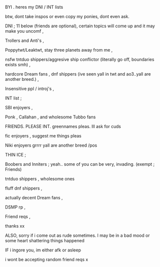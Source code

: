 BYI . 
heres my DNI / INT lists

btw, dont take inspos or even copy my ponies, dont even ask.

DNI ; 
11 below (friends are optional), certain topics will come up and it may make you uncomf , 

Trollers and Anti's , 

Poppytwt/Leaktwt, stay three planets away from me , 

nsfw tntduo shippers/aggresive ship conflictor (literally go off, boundaries exists smh) , 

hardcore Dream fans , dnf shippers (ive seen yall in twt and ao3..yall are another breed.) , 

Insensitive ppl / introj's , 

INT list ;

SBI enjoyers , 

Ponk , Callahan , and wholesome Tubbo fans

FRIENDS. PLEASE INT. greennames pleas. Ill ask for cuds

fic enjoyers , suggest me things pleas

Niki enjoyers grrrr yall are another breed /pos

THIN ICE ; 

Boobers and Inniters ; yeah.. some of you can be very, invading. (exempt ; Friends)

tntduo shippers , wholesome ones

fluff dnf shippers ,

actually decent Dream fans ,

DSMP rp ,

Friend reqs ,

thanks xx

ALSO,
sorry if i come out as rude sometimes. 
I may be in a bad mood or some heart shattering things happened

IF i ingore you, im either afk or asleep

i wont be accepting random friend reqs x
